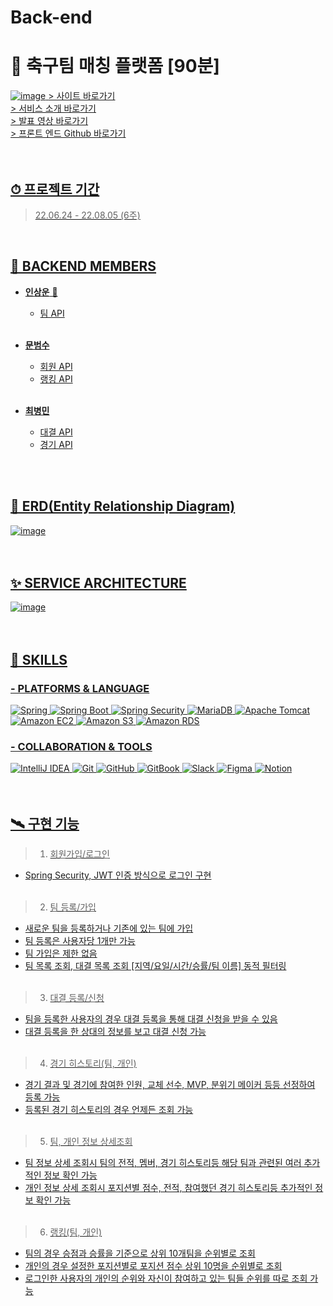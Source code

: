 # Back-end

# 📌 축구팀 매칭 플랫폼 [90분]
<a href = "https://www.ninety.site/">![image](https://user-images.githubusercontent.com/105046055/182977241-f6c3d9f6-981f-4766-8b0e-179fe6776f22.png)
<a href = "https://www.ninety.site/">> 사이트 바로가기<br>
<a href = "https://nasal-peony-253.notion.site/90-64b09693ce5f45bc8b3a14f13f579120">> 서비스 소개 바로가기<br>
<a href = "https://youtu.be/QC6GeZKvQvI">> 발표 영상 바로가기<br>
<a href = "https://github.com/me-coldrain/FE">> 프론트 엔드 Github 바로가기<br><br><br>

## ⏱ 프로젝트 기간
> 22.06.24 - 22.08.05 (6주)

 <br/>
 
## 👥 BACKEND MEMBERS
- **인상운** 🔰 
  - 팀 API <br/><br/>
 
- **문범수** 
  - 회원 API
  - 랭킹 API <br/><br/>
  
- **최병민** 
  - 대결 API
  - 경기 API <br/><br/>
<br/>
 
## 🔀 ERD(Entity Relationship Diagram)
![image](https://user-images.githubusercontent.com/105046055/182979899-4011ef77-4c27-4be8-8a77-5bf26180280d.png)<br><br><br>
  
## ✨ SERVICE ARCHITECTURE
![image](https://user-images.githubusercontent.com/81298415/182985511-bd0cdf16-6299-4b03-8d95-83372ef614ea.png)
<br><br><br>
## 🏹 SKILLS
### - PLATFORMS & LANGUAGE 
![Spring](https://img.shields.io/badge/Spring-6DB33F.svg?&style=for-the-badge&logo=Spring&logoColor=white)
![Spring Boot](https://img.shields.io/badge/Spring%20Boot-6DB33F.svg?&style=for-the-badge&logo=Spring%20Boot&logoColor=white)
![Spring Security](https://img.shields.io/badge/Spring%20Security-6DB33F.svg?&style=for-the-badge&logo=Spring%20Security&logoColor=white)
![MariaDB](https://img.shields.io/badge/MariaDB-003545.svg?&style=for-the-badge&logo=MariaDB&logoColor=white)
![Apache Tomcat](https://img.shields.io/badge/Apache%20Tomcat-F8DC75.svg?&style=for-the-badge&logo=Apache%20Tomcat&logoColor=white)
![Amazon EC2](https://img.shields.io/badge/Amazon%20EC2-FF9900.svg?&style=for-the-badge&logo=Amazon%20EC2&logoColor=white)
![Amazon S3](https://img.shields.io/badge/Amazon%20S3-569A31.svg?&style=for-the-badge&logo=Amazon%20S3&logoColor=white)
![Amazon RDS](https://img.shields.io/badge/Amazon%20RDS-527FFF.svg?&style=for-the-badge&logo=Amazon%20RDS&logoColor=white)

### - COLLABORATION & TOOLS 
![IntelliJ IDEA](https://img.shields.io/badge/IntelliJ%20IDEA-0071C5.svg?&style=for-the-badge&logo=IntelliJ%20IDEA&logoColor=white)
![Git](https://img.shields.io/badge/Git-F05032.svg?&style=for-the-badge&logo=Git&logoColor=white)
![GitHub](https://img.shields.io/badge/GitHub-181717.svg?&style=for-the-badge&logo=GitHub&logoColor=white)
![GitBook](https://img.shields.io/badge/GitBook-3884FF.svg?&style=for-the-badge&logo=GitBook&logoColor=white)
![Slack](https://img.shields.io/badge/Slack-4A154B.svg?&style=for-the-badge&logo=Slack&logoColor=white)
![Figma](https://img.shields.io/badge/Figma-F24E1E.svg?&style=for-the-badge&logo=Figma&logoColor=white)
![Notion](https://img.shields.io/badge/Notion-000000.svg?&style=for-the-badge&logo=Notion&logoColor=white)
<br><br><br>
  
## 🛰️ 구현 기능
> 1. 회원가입/로그인
- Spring Security, JWT 인증 방식으로 로그인 구현<br><br>

> 2. 팀 등록/가입
- 새로운 팀을 등록하거나 기존에 있는 팀에 가입
- 팀 등록은 사용자당 1개만 가능
- 팀 가입은 제한 없음
- 팀 목록 조회, 대결 목록 조회 [지역/요일/시간/승률/팀 이름] 동적 필터링<br><br>
  
> 3. 대결 등록/신청 
- 팀을 등록한 사용자의 경우 대결 등록을 통해 대결 신청을 받을 수 있음
- 대결 등록을 한 상대의 정보를 보고 대결 신청 가능<br><br>
  
> 4. 경기 히스토리(팀, 개인)
- 경기 결과 및 경기에 참여한 인원, 교체 선수, MVP, 분위기 메이커 등등 선정하여 등록 가능
- 등록된 경기 히스토리의 경우 언제든 조회 가능<br><br>
  
> 5. 팀, 개인 정보 상세조회
- 팀 정보 상세 조회시 팀의 전적, 멤버, 경기 히스토리등 해당 팀과 관련된 여러 추가적인 정보 확인 가능
- 개인 정보 상세 조회시 포지션별 점수, 전적, 참여했던 경기 히스토리등 추가적인 정보 확인 가능<br><br>
  
> 6. 랭킹(팀, 개인)
- 팀의 경우 승점과 승률을 기준으로 상위 10개팀을 순위별로 조회
- 개인의 경우 설정한 포지션별로 포지션 점수 상위 10명을 순위별로 조회
- 로그인한 사용자의 개인의 순위와 자신이 참여하고 있는 팀들 순위를 따로 조회 가능<br><br><br>
